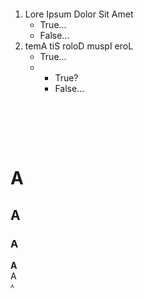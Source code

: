 &nbsp;
  
&nbsp;
  
&nbsp;
  
&nbsp;
  
&nbsp;
  
&nbsp;
  
&nbsp;
  
&nbsp;
  
&nbsp;
  
&nbsp;
  
1. Lore Ipsum Dolor Sit Amet
    * True...
    * False...
2. temA tiS roloD muspI eroL
    * True...
    * * True?
      * False...  
&nbsp;
  
&nbsp;
  
&nbsp;
  
# A
## A
### A
**A**  
A  
ᴬ  
